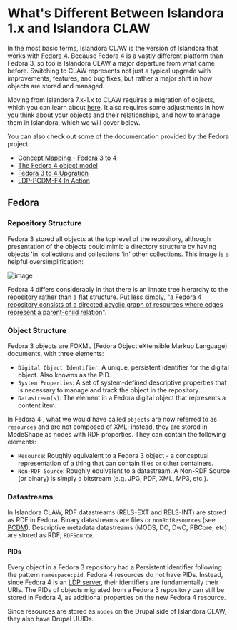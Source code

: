 # What's Different Between Islandora 1.x and Islandora CLAW

In the most basic terms, Islandora CLAW is the version of Islandora that works with [Fedora 4](https://wiki.duraspace.org/display/FEDORA4x/Fedora+4.x+Documentation). Because Fedora 4 is a vastly different platform than Fedora 3, so too is Islandora CLAW a major departure from what came before. Switching to CLAW represents not just a typical upgrade with improvements, features, and bug fixes, but rather a major shift in how objects are stored and managed. 

Moving from Islandora 7.x-1.x to CLAW requires a migration of objects, which you can learn about [here](../migration/migration.md). It also requires some adjustments in how you think about your objects and their relationships, and how to manage them in Islandora, which we will cover below.

You can also check out some of the documentation provided by the Fedora project:
* [Concept Mapping - Fedora 3 to 4](https://wiki.duraspace.org/display/FEDORA4x/Concept+Mapping+-+Fedora+3+to+4)
* [The Fedora 4 object model](https://wiki.duraspace.org/display/FEDORA4x/The+Fedora+4+object+model)
* [Fedora 3 to 4 Upgration](https://wiki.duraspace.org/display/FF/Fedora+3+to+4+Upgration)
* [LDP-PCDM-F4 In Action](https://wiki.duraspace.org/display/FEDORA4x/LDP-PCDM-F4+In+Action)

## Fedora 

### Repository Structure

Fedora 3 stored all objects at the top level of the repository, although presentation of the objects could mimic a directory structure by having objects 'in' collections and collections 'in' other collections. This image is a helpful oversimplification:

![image](https://cloud.githubusercontent.com/assets/2371345/10912108/525c2a0e-821e-11e5-9c5b-d853b62f1e5a.png)

Fedora 4 differs considerably in that there is an innate tree hierarchy to the repository rather than a flat structure. Put less simply, "[a Fedora 4 repository consists of a directed acyclic graph of resources where edges represent a parent-child relation](https://wiki.duraspace.org/display/FEDORA4x/The+Fedora+4+object+model)".

### Object Structure
Fedora 3 objects are FOXML (Fedora Object eXtensible Markup Language) documents, with three elements:

* `Digital Object Identifier`: A unique, persistent identifier for the digital object. Also knowns as the PID.
* `System Properties`: A set of system-defined descriptive properties that is necessary to manage and track the object in the repository.
* `Datastream(s)`: The element in a Fedora digital object that represents a content item.

In Fedora 4 , what we would have called `objects` are now referred to as `resources` and are not composed of XML; instead, they are stored in ModeShape as nodes with RDF properties. They can contain the following elements:

* `Resource`: Roughly equivalent to a Fedora 3 object - a conceptual representation of a thing that can contain files or other containers.
* `Non-RDF Source`: Roughly equivalent to a datastream. A Non-RDF Source (or binary) is simply a bitstream (e.g. JPG, PDF, XML, MP3, etc.).

### Datastreams
In Islandora CLAW, RDF datastreams (RELS-EXT and RELS-INT) are stored as RDF in Fedora. Binary datastreams are files or `nonRdfResources` (see [PCDM](https://github.com/duraspace/pcdm/wiki)). Descriptive metadata datastreams (MODS, DC, DwC, PBCore, etc) are stored as RDF; `RDFSource`.

#### PIDs
Every object in a Fedora 3 repository had a Persistent Identifier following the pattern `namespace:pid`. Fedora 4 resources do not have PIDs. Instead, since Fedora 4 is an [LDP server](https://www.w3.org/ns/ldp), their identifiers are fundamentally their URIs. The PIDs of objects migrated from a Fedora 3 repository can still be stored in Fedora 4, as additional properties on the new Fedora 4 resource.

Since resources are stored as `nodes` on the Drupal side of Islandora CLAW, they also have Drupal UUIDs.
